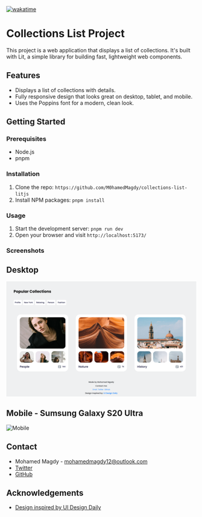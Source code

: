 [![wakatime](https://wakatime.com/badge/user/7ac971d8-79f6-42a0-b0d6-07396e708839/project/018bab73-2c22-44da-8a96-3b12c584ffa4.svg)](https://wakatime.com/badge/user/7ac971d8-79f6-42a0-b0d6-07396e708839/project/018bab73-2c22-44da-8a96-3b12c584ffa4)

# Collections List Project

This project is a web application that displays a list of collections. It's built with Lit, a simple library for building fast, lightweight web components.

## Features

- Displays a list of collections with details.
- Fully responsive design that looks great on desktop, tablet, and mobile.
- Uses the Poppins font for a modern, clean look.

## Getting Started

### Prerequisites

- Node.js
- pnpm

### Installation

1. Clone the repo: `https://github.com/M0hamedMagdy/collections-list-litjs`
2. Install NPM packages: `pnpm install`

### Usage

1. Start the development server: `pnpm run dev`
2. Open your browser and visit `http://localhost:5173/`

### Screenshots

## Desktop

![Desktop](./screenshots/desktop.png)

## Mobile - Sumsung Galaxy S20 Ultra

![Mobile](<./screenshots/mobile_(Samsung%20Galaxy%20S20%20Ultra).png>)

## Contact

- Mohamed Magdy - mohamedmagdy12@outlook.com
- [Twitter](https://twitter.com/imohameds2)
- [GitHub](https://github.com/M0hamedMagdy/)

## Acknowledgements

- [Design inspired by UI Design Daily](https://www.uidesigndaily.com/posts/figma-collections-list-collection-card-day-1577)
